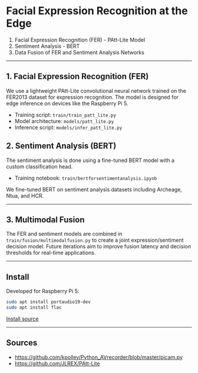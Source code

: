 # Facial Expression Recognition at the Edge

1. Facial Expression Recognition (FER) - PAtt-Lite Model
2. Sentiment Analysis - BERT
3. Data Fusion of FER and Sentiment Analysis Networks

---

## 1. Facial Expression Recognition (FER)

We use a lightweight PAtt-Lite convolutional neural network trained on the FER2013 dataset for expression recognition. The model is designed for edge inference on devices like the Raspberry Pi 5.

- Training script: `train/train_patt_lite.py`
- Model architecture: `models/patt_lite.py`
- Inference script: `models/infer_patt_lite.py`



## 2. Sentiment Analysis (BERT)

The sentiment analysis is done using a fine-tuned BERT model with a custom classification head.

- Training notebook: `train/bertforsentimentanalysis.ipynb`

We fine-tuned BERT on sentiment analysis datasets including Archeage, Ntua, and HCR.

---

## 3. Multimodal Fusion

The FER and sentiment models are combined in `train/fusion/multimodalfusion.py` to create a joint expression/sentiment decision model. Future iterations aim to improve fusion latency and decision thresholds for real-time applications.

---

## Install

Developed for Raspberry Pi 5:

```bash
sudo apt install portaudio19-dev
sudo apt install flac
```

[Install source](https://raspberrypi.stackexchange.com/questions/84666/problem-on-installing-pyaudio-on-raspberry-pi)

---

## Sources

* https://github.com/kpolley/Python_AVrecorder/blob/master/picam.py
* https://github.com/JLREX/PAtt-Lite
